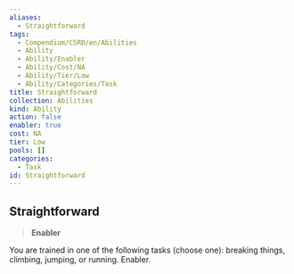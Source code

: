 ```yaml
---
aliases:
  - Straightforward
tags:
  - Compendium/CSRD/en/Abilities
  - Ability
  - Ability/Enabler
  - Ability/Cost/NA
  - Ability/Tier/Low
  - Ability/Categories/Task
title: Straightforward
collection: Abilities
kind: Ability
action: false
enabler: true
cost: NA
tier: Low
pools: []
categories:
  - Task
id: Straightforward
---
```

## Straightforward    
>**Enabler**  
    
You are trained in one of the following tasks (choose one): breaking things, climbing, jumping, or running. Enabler.
